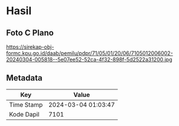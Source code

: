 # Hasil

## Foto C Plano

https://sirekap-obj-formc.kpu.go.id/daab/pemilu/pdpr/71/05/01/20/06/7105012006002-20240304-005818--5e07ee52-52ca-4f32-898f-5d2522a31200.jpg


## Metadata

| Key        | Value               |
| ---------- | ------------------- |
| Time Stamp | 2024-03-04 01:03:47 |
| Kode Dapil | 7101                |



